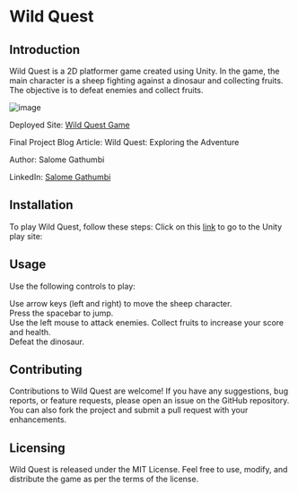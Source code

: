 # Wild Quest
## Introduction
Wild Quest is a 2D platformer game created using Unity. In the game, the main character is a sheep fighting against a dinosaur and collecting fruits. The objective is to  defeat enemies and collect fruits.

![image](https://github.com/ProgrammerSalomeGathumbi/Wild-Quest/assets/113690133/7716a12d-0bcc-40cd-8465-9967f15769a5)

Deployed Site: [Wild Quest Game](https://play.unity.com/mg/other/game-build-79)

Final Project Blog Article: Wild Quest: Exploring the Adventure

Author: Salome Gathumbi

LinkedIn: [Salome Gathumbi](https://www.linkedin.com/in/salome-gathumbi/)

## Installation
To play Wild Quest, follow these steps:
Click on this [link](https://play.unity.com/mg/other/game-build-79) to go to the Unity play site: 

## Usage
Use the following controls to play:

Use arrow keys (left and right) to move the sheep character.       
Press the spacebar to jump.         
Use the left mouse to  attack enemies.
Collect fruits to increase your score and health.       
Defeat the dinosaur.      

## Contributing
Contributions to Wild Quest are welcome! If you have any suggestions, bug reports, or feature requests, please open an issue on the GitHub repository. You can also fork the project and submit a pull request with your enhancements.      

## Licensing
Wild Quest is released under the MIT License. Feel free to use, modify, and distribute the game as per the terms of the license.
